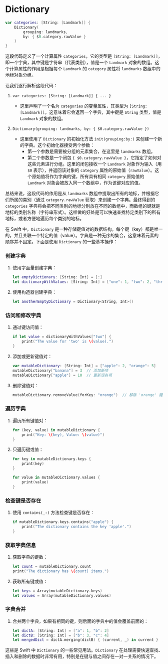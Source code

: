 # Dictionary
```swift
var categories: [String: [Landmark]] {
    Dictionary(
        grouping: landmarks,
        by: { $0.category.rawValue }
    )
}
```
这段代码定义了一个计算属性 `categories`，它的类型是 `[String: [Landmark]]`，即一个字典，其中键是字符串（代表类别），值是一个 `Landmark` 对象的数组。这个计算属性的作用是根据每个 `Landmark` 的 `category` 属性将 `landmarks` 数组中的地标对象分组。

让我们逐行解析这段代码：

1. `var categories: [String: [Landmark]] { ... }`
   - 这里声明了一个名为 `categories` 的变量属性，其类型为 `[String: [Landmark]]`。这意味着它会返回一个字典，其中键是 `String` 类型，值是 `Landmark` 对象的数组。
   
2. `Dictionary(grouping: landmarks, by: { $0.category.rawValue })`
   - 这里使用了 `Dictionary` 的初始化方法 `init(grouping:by:)` 来创建一个新的字典。这个初始化器接受两个参数：
     - 第一个参数是需要被分组的元素集合，在这里是 `landmarks` 数组。
     - 第二个参数是一个闭包 `{ $0.category.rawValue }`，它指定了如何对这些元素进行分组。这里的闭包接收一个 `Landmark` 对象作为输入（用 `$0` 表示），并返回该对象的 `category` 属性的原始值（`rawValue`）。这个原始值将作为字典的键，所有具有相同 `category` 原始值的 `Landmark` 对象会被放入同一个数组中，作为该键对应的值。

总结来说，这段代码的作用是从 `landmarks` 数组中提取出所有的地标，并根据它们所属的类别（通过 `category.rawValue` 获取）来创建一个字典。最终得到的 `categories` 字典将会把不同类别的地标分别放在不同的数组中，而数组的键就是地标的类别名称（字符串形式）。这样做的好处是可以快速查找特定类别下的所有地标，或者方便地遍历每个类别的地标。

在 Swift 中，`Dictionary` 是一种存储键值对的数据结构。每个键（key）都是唯一的，并且关联一个特定的值（value）。字典是一种无序的集合，这意味着元素的顺序并不固定。下面是使用 `Dictionary` 的一些基本操作：

### 创建字典

1. 使用字面量创建字典：
   ```swift
   let emptyDictionary: [String: Int] = [:]
   let dictionaryWithValues: [String: Int] = ["one": 1, "two": 2, "three": 3]
   ```

2. 使用构造器创建字典：
   ```swift
   let anotherEmptyDictionary = Dictionary<String, Int>()
   ```

### 访问和修改字典

1. 通过键访问值：
   ```swift
   if let value = dictionaryWithValues["two"] {
       print("The value for 'two' is \(value).")
   }
   ```

2. 添加或更新键值对：
   ```swift
   var mutableDictionary: [String: Int] = ["apple": 2, "orange": 5]
   mutableDictionary["banana"] = 3  // 添加新项
   mutableDictionary["apple"] = 10  // 更新现有项
   ```

3. 删除键值对：
   ```swift
   mutableDictionary.removeValue(forKey: "orange")  // 移除 'orange' 键及其值
   ```

### 遍历字典

1. 遍历所有键值对：
   ```swift
   for (key, value) in mutableDictionary {
       print("Key: \(key), Value: \(value)")
   }
   ```

2. 只遍历键或值：
   ```swift
   for key in mutableDictionary.keys {
       print(key)
   }

   for value in mutableDictionary.values {
       print(value)
   }
   ```

### 检查键是否存在

1. 使用 `contains(_:)` 方法检查键是否存在：
   ```swift
   if mutableDictionary.keys.contains("apple") {
       print("The dictionary contains the key 'apple'.")
   }
   ```

### 获取字典信息

1. 获取字典的键数：
   ```swift
   let count = mutableDictionary.count
   print("The dictionary has \(count) items.")
   ```

2. 获取所有键或值：
   ```swift
   let keys = Array(mutableDictionary.keys)
   let values = Array(mutableDictionary.values)
   ```

### 字典合并

1. 合并两个字典，如果有相同的键，则后面的字典中的值会覆盖前面的：
   ```swift
   let dictA: [String: Int] = ["a": 1, "b": 2]
   let dictB: [String: Int] = ["b": 3, "c": 4]
   let mergedDict = dictA.merging(dictB) { (current, _) in current }  // 这里选择保留第一个字典中的值
   ```

这些是 Swift 中 `Dictionary` 的一些常见用法。`Dictionary` 在处理需要快速查找、插入和删除的数据时非常有用，特别是在键与值之间存在一对一关系的情况下。